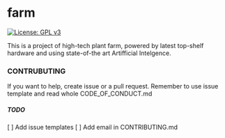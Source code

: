 # farm

[![License: GPL v3](https://img.shields.io/badge/License-GPLv3-blue.svg)](https://www.gnu.org/licenses/gpl-3.0)

This is a project of high-tech plant farm, powered by latest top-shelf hardware and using state-of-the art Artifficial Intelgence.

### CONTRUBUTING
If you want to help, create issue or a pull request. Remember to use issue template and read whole CODE_OF_CONDUCT.md

##### TODO
 [ ] Add issue templates
 [ ] Add email in CONTRIBUTING.md
